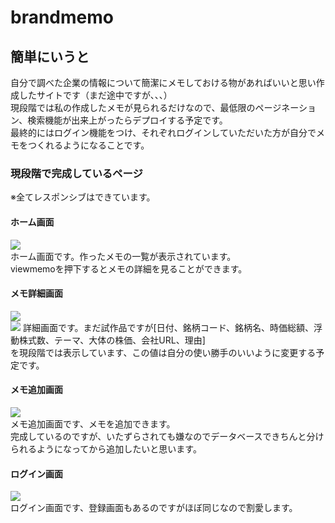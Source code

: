 # brandmemo  
  
## 簡単にいうと  
  
自分で調べた企業の情報について簡潔にメモしておける物があればいいと思い作成したサイトです（まだ途中ですが、、、）  
現段階では私の作成したメモが見られるだけなので、最低限のページネーション、検索機能が出来上がったらデプロイする予定です。  
最終的にはログイン機能をつけ、それぞれログインしていただいた方が自分でメモをつくれるようになることです。  
  
### 現段階で完成しているページ  
※全てレスポンシブはできています。  
  
#### ホーム画面  
  
![](https://user-images.githubusercontent.com/51479834/80714028-52f91200-8b2f-11ea-8f36-ce812a23ac16.png)  
ホーム画面です。作ったメモの一覧が表示されています。  
viewmemoを押下するとメモの詳細を見ることができます。  
  
#### メモ詳細画面  
  
![](https://user-images.githubusercontent.com/51479834/80714420-e03c6680-8b2f-11ea-90a3-4bfbe1546df9.png)  
![](https://user-images.githubusercontent.com/51479834/80715029-bcc5eb80-8b30-11ea-8b5b-fe5defb0e86a.png)
詳細画面です。まだ試作品ですが[日付、銘柄コード、銘柄名、時価総額、浮動株式数、テーマ、大体の株価、会社URL、理由]  
を現段階では表示しています、この値は自分の使い勝手のいいように変更する予定です。  
  
#### メモ追加画面  
  
![](https://user-images.githubusercontent.com/51479834/80715134-e4b54f00-8b30-11ea-8031-7301a5ab5bbb.png)  
メモ追加画面です、メモを追加できます。  
完成しているのですが、いたずらされても嫌なのでデータベースできちんと分けられるようになってから追加したいと思います。  
  
#### ログイン画面  
  
![](https://user-images.githubusercontent.com/51479834/80714862-7ec8c780-8b30-11ea-8c8a-ab8bb9d2567e.png)  
ログイン画面です、登録画面もあるのですがほぼ同じなので割愛します。  
